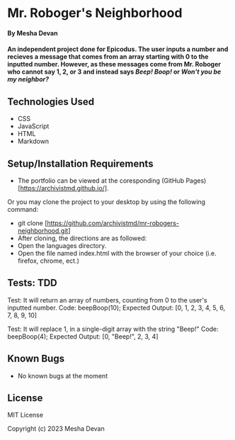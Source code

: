 # Mr. Roboger's Neighborhood

#### By **Mesha Devan**

#### An independent project done for Epicodus. The user inputs a number and recieves a message that comes from an array starting with 0 to the inputted number. However, as these messages come from Mr. Roboger who cannot say 1, 2, or 3 and instead says *Beep! Boop!* or *Won't you be my neighbor?*

## Technologies Used

* CSS
* JavaScript
* HTML
* Markdown

## Setup/Installation Requirements

* The portfolio can be viewed at the coresponding (GitHub Pages)[https://archivistmd.github.io/].

Or you may clone the project to your desktop by using the following command:

* git clone [https://github.com/archivistmd/mr-robogers-neighborhood.git]
* After cloning, the directions are as followed:
* Open the languages directory.
* Open the file named index.html with the browser of your choice (i.e. firefox, chrome, ect.)

## Tests: TDD
Test: It will return an array of numbers, counting from 0 to the user's inputted number.
Code: beepBoop(10);
Expected Output: [0, 1, 2, 3, 4, 5, 6, 7, 8, 9, 10]

Test: It will replace 1, in a single-digit array with the string "Beep!"
Code: beepBoop(4);
Expected Output: [0, "Beep!", 2, 3, 4]

## Known Bugs

* No known bugs at the moment

## License

MIT License

Copyright (c) 2023 Mesha Devan